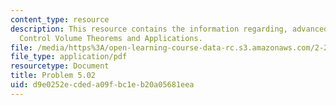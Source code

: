 ```yaml
---
content_type: resource
description: This resource contains the information regarding, advanced fluid mechanics,
  Control Volume Theorems and Applications.
file: /media/https%3A/open-learning-course-data-rc.s3.amazonaws.com/2-25-advanced-fluid-mechanics-fall-2013/d9e0252ecdeda09fbc1eb20a05681eea_MIT2_25F13_Shapi5.02_Prob.pdf
file_type: application/pdf
resourcetype: Document
title: Problem 5.02
uid: d9e0252e-cded-a09f-bc1e-b20a05681eea
---
```

